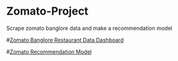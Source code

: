 # Zomato-Project
Scrape zomato banglore data and make a recommendation model 

#[Zomato Banglore Restaurant Data Dashboard](https://public.tableau.com/app/profile/anurag.pandey6125/viz/Book1_16712213894590/Dashboard1?publish=yes)

#[Zomato Recommendation Model](file:///E:/Users/Admin/Documents/zomato%20project/index.html)
